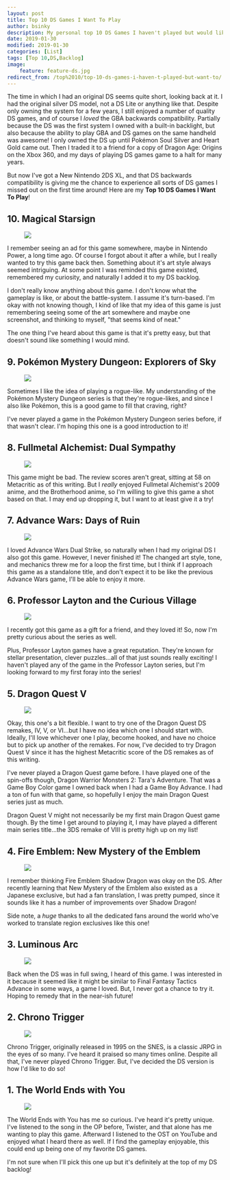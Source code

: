 ```yaml
---
layout: post
title: Top 10 DS Games I Want To Play
author: bsinky
description: My personal top 10 DS Games I haven't played but would like to.
date: 2019-01-30
modified: 2019-01-30
categories: [List]
tags: [Top 10,DS,Backlog]
image:
    feature: feature-ds.jpg
redirect_from: /top%2010/top-10-ds-games-i-haven-t-played-but-want-to/
---
```


The time in which I had an original DS seems quite short, looking back at it. I
had the original silver DS model, not a DS Lite or anything like that. Despite
only owning the system for a few years, I still enjoyed a number of quality DS
games, and of course I *loved* the GBA backwards compatibility. Partially
because the DS was the first system I owned with a built-in backlight, but also
because the ability to play GBA and DS games on the same handheld was awesome! I
only owned the DS up until Pokémon Soul Silver and Heart Gold came out. Then I
traded it to a friend for a copy of Dragon Age: Origins on the Xbox 360, and my
days of playing DS games game to a halt for many years.

But now I've got a New Nintendo 2DS XL, and that DS backwards compatibility is
giving me the chance to experience all sorts of DS games I missed out on the
first time around! Here are my **Top 10 DS Games I Want To Play**!

<!--more-->

## 10. Magical Starsign

<figure class="half center">
    <a href="https://i.imgur.com/t0xY85y.jpg"><img src="https://i.imgur.com/t0xY85ym.jpg"/></a>
</figure>

I remember seeing an ad for this game somewhere, maybe in Nintendo Power, a long
time ago. Of course I forgot about it after a while, but I really wanted to try
this game back then. Something about it's art style always seemed intriguing. At
some point I was reminded this game existed, remembered my curiosity, and
naturally I added it to my DS backlog.

I don't really know anything about this game. I don't know what the gameplay is
like, or about the battle-system. I assume it's turn-based. I'm okay with not
knowing though, I kind of like that my idea of this game is just remembering
seeing some of the art somewhere and maybe one screenshot, and thinking to
myself, "that seems kind of neat."

The one thing I've heard about this game is that it's pretty easy, but that
doesn't sound like something I would mind.

## 9. Pokémon Mystery Dungeon: Explorers of Sky

<figure class="half center">
    <a href="https://i.imgur.com/KXnaI2T.jpg"><img src="https://i.imgur.com/KXnaI2Tm.jpg"/></a>
</figure>

Sometimes I like the idea of playing a rogue-like. My understanding of the
Pokémon Mystery Dungeon series is that they're rogue-likes, and since I also
like Pokémon, this is a good game to fill that craving, right?

I've never played a game in the Pokémon Mystery Dungeon series before, if that
wasn't clear. I'm hoping this one is a good introduction to it!

## 8. Fullmetal Alchemist: Dual Sympathy

<figure class="half center">
    <a href="https://i.imgur.com/yUbbb2G.jpg"><img src="https://i.imgur.com/yUbbb2Gm.jpg"/></a>
</figure>

This game might be bad. The review scores aren't great, sitting at 58 on
Metacritic as of this writing. But I *really* enjoyed Fullmetal Alchemist's 2009
anime, and the Brotherhood anime, so I'm willing to give this game a shot based
on that. I may end up dropping it, but I want to at least give it a try!

## 7. Advance Wars: Days of Ruin

<figure class="half center">
    <a href="https://i.imgur.com/nofHxwO.jpg"><img src="https://i.imgur.com/nofHxwOm.jpg"/></a>
</figure>

I loved Advance Wars Dual Strike, so naturally when I had my original DS I also
got this game. However, I never finished it! The changed art style, tone, and
mechanics threw me for a loop the first time, but I think if I approach this
game as a standalone title, and don't expect it to be like the previous Advance
Wars game, I'll be able to enjoy it more.

## 6. Professor Layton and the Curious Village

<figure class="half center">
    <a href="https://i.imgur.com/wiNW9zK.jpg"><img src="https://i.imgur.com/wiNW9zKm.jpg"/></a>
</figure>

I recently got this game as a gift for a friend, and they loved it! So, now I'm
pretty curious about the series as well.

Plus, Professor Layton games have a great reputation. They're known for stellar
presentation, clever puzzles...all of that just sounds really exciting! I
haven't played any of the game in the Professor Layton series, but I'm looking
forward to my first foray into the series!

## 5. Dragon Quest V

<figure class="half center">
    <a href="https://i.imgur.com/ACVVpNl.jpg"><img src="https://i.imgur.com/ACVVpNlm.jpg"/></a>
</figure>

Okay, this one's a bit flexible. I want to try one of the Dragon Quest DS
remakes, IV, V, or VI...but I have no idea which one I should start with.
Ideally, I'll love whichever one I play, become hooked, and have no choice but
to pick up another of the remakes. For now, I've decided to try Dragon Quest V
since it has the highest Metacritic score of the DS remakes as of this writing.

I've never played a Dragon Quest game before. I have played one of the spin-offs
though, Dragon Warrior Monsters 2: Tara's Adventure. That was a Game Boy Color
game I owned back when I had a Game Boy Advance. I had a ton of fun with that
game, so hopefully I enjoy the main Dragon Quest series just as much.

Dragon Quest V might not necessarily be my first main Dragon Quest game though.
By the time I get around to playing it, I may have played a different main
series title...the 3DS remake of VIII is pretty high up on my list!

## 4. Fire Emblem: New Mystery of the Emblem

<figure class="half center">
    <a href="https://i.imgur.com/mdMSE71.jpg"><img src="https://i.imgur.com/mdMSE71m.jpg"/></a>
</figure>

I remember thinking Fire Emblem Shadow Dragon was okay on the DS. After recently
learning that New Mystery of the Emblem also existed as a Japanese exclusive,
but had a fan translation, I was pretty pumped, since it sounds like it has a
number of improvements over Shadow Dragon!

Side note, a *huge* thanks to all the dedicated fans around the world who've
worked to translate region exclusives like this one!

## 3. Luminous Arc

<figure class="half center">
    <a href="https://i.imgur.com/PCf8zjr.jpg"><img src="https://i.imgur.com/PCf8zjrm.jpg"/></a>
</figure>

Back when the DS was in full swing, I heard of this game. I was interested in it
because it seemed like it might be similar to Final Fantasy Tactics Advance in
some ways, a game I loved. But, I never got a chance to try it. Hoping to remedy
that in the near-ish future!

## 2. Chrono Trigger

<figure class="half center">
    <a href="https://i.imgur.com/CcFx2D0.jpg"><img src="https://i.imgur.com/CcFx2D0m.jpg"/></a>
</figure>

Chrono Trigger, originally released in 1995 on the SNES, is a classic JRPG in
the eyes of so many. I've heard it praised so many times online. Despite all
that, I've never played Chrono Trigger. But, I've decided the DS version is how
I'd like to do so!

## 1. The World Ends with You

<figure class="half center">
    <a href="https://i.imgur.com/VUD4Ztf.jpg"><img src="https://i.imgur.com/VUD4Ztfm.jpg"/></a>
</figure>

The World Ends with You has me *so* curious. I've heard it's pretty unique. I've
listened to the song in the OP before, Twister, and that alone has me wanting to
play this game. Afterward I listened to the OST on YouTube and enjoyed what I
heard there as well. If I find the gameplay enjoyable, this could end up being
one of my favorite DS games.

I'm not sure when I'll pick this one up but it's definitely at the top of my DS
backlog!

